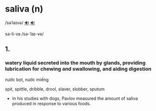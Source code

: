 # saliva (n)

/səˈlaɪvə/ [🔊](https://www.oxfordlearnersdictionaries.com/media/english/uk_pron/s/sal/saliv/saliva__gb_1.mp3) [🔊](https://www.oxfordlearnersdictionaries.com/media/english/us_pron/s/sal/saliv/saliva__us_1.mp3)

sa-li-va /sə-ˈlaɪ-və/

## 1.

### watery liquid secreted into the mouth by glands, providing lubrication for chewing and swallowing, and aiding digestion

nước bọt, nước miếng

spit, spittle, dribble, drool, slaver, slobber, sputum

- In his studies with dogs, Pavlov measured the amount of saliva produced in response to various foods.